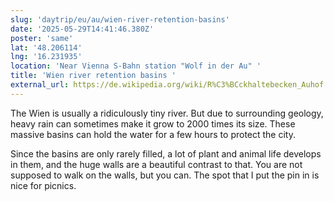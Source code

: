 ```yaml
---
slug: 'daytrip/eu/au/wien-river-retention-basins'
date: '2025-05-29T14:41:46.380Z'
poster: 'same'
lat: '48.206114'
lng: '16.231935'
location: 'Near Vienna S-Bahn station "Wolf in der Au" '
title: 'Wien river retention basins '
external_url: https://de.wikipedia.org/wiki/R%C3%BCckhaltebecken_Auhof
---
```

The Wien is usually a ridiculously tiny river. But due to surrounding geology, heavy rain can sometimes make it grow to 2000 times its size. These massive basins can hold the water for a few hours to protect the city.

Since the basins are only rarely filled, a lot of plant and animal life develops in them, and the huge walls are a beautiful contrast to that. You are not supposed to walk on the walls, but you can. The spot that I put the pin in is nice for picnics. 